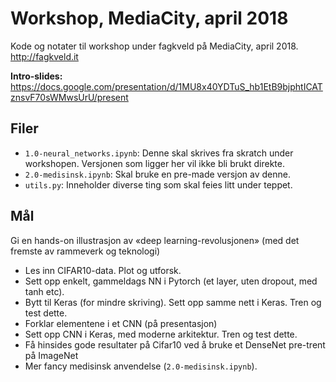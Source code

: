 # Workshop, MediaCity, april 2018
Kode og notater til workshop under fagkveld på MediaCity, april 2018. http://fagkveld.it

**Intro-slides:** 
https://docs.google.com/presentation/d/1MU8x40YDTuS_hb1EtB9bjphtICATznsvF70sWMwsUrU/present

## Filer
- `1.0-neural_networks.ipynb`: Denne skal skrives fra skratch under workshopen. Versjonen som ligger her vil ikke bli brukt direkte. 
- `2.0-medisinsk.ipynb`: Skal bruke en pre-made versjon av denne.
- `utils.py`: Inneholder diverse ting som skal feies litt under teppet.


## Mål

Gi en hands-on illustrasjon av «deep learning-revolusjonen» (med det fremste av rammeverk og teknologi) 

- Les inn CIFAR10-data. Plot og utforsk.
- Sett opp enkelt, gammeldags NN i Pytorch (et layer, uten dropout, med tanh etc).
- Bytt til Keras (for mindre skriving). Sett opp samme nett i Keras. Tren og test dette.
- Forklar elementene i et CNN (på presentasjon)
- Sett opp CNN i Keras, med moderne arkitektur. Tren og test dette.
- Få hinsides gode resultater på Cifar10 ved å bruke et DenseNet pre-trent på ImageNet
- Mer fancy medisinsk anvendelse (`2.0-medisinsk.ipynb`).

